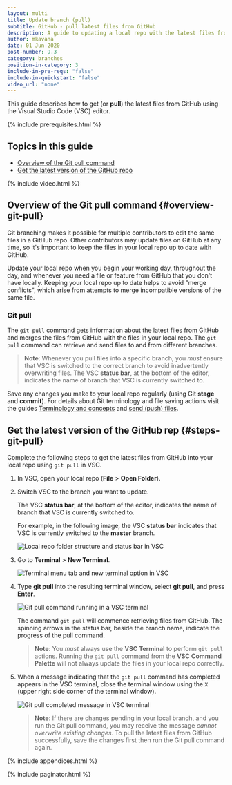```yaml
---
layout: multi
title: Update branch (pull)
subtitle: GitHub - pull latest files from GitHub
description: A guide to updating a local repo with the latest files from a GitHub repo using the Git pull command
author: mkavana
date: 01 Jun 2020
post-number: 9.3
category: branches
position-in-category: 3
include-in-pre-reqs: "false"
include-in-quickstart: "false"
video_url: "none"
---
```


This guide describes how to get (or **pull**) the latest files from GitHub using the Visual Studio Code (VSC) editor.

{% include prerequisites.html %}

## Topics in this guide

- [Overview of the Git pull command](#overview-git-pull)
- [Get the latest version of the GitHub repo](#steps=git-pull)

{% include video.html %}

## Overview of the Git pull command {#overview-git-pull}

Git branching makes it possible for multiple contributors to edit the same files in a GitHub repo. Other contributors may update files on GitHub at any time, so it's important to keep the files in your local repo up to date with GitHub.

Update your local repo when you begin your working day, throughout the day, and whenever you need a file or feature from GitHub that you don't have locally. Keeping your local repo up to date helps to avoid "merge conflicts", which arise from attempts to merge incompatible versions of the same file.

### Git pull

The `git pull` command gets information about the latest files from GitHub and merges the files from GitHub with the files in your local repo. The `git pull` command can retrieve and send files to and from different branches.

> **Note**: Whenever you pull files into a specific branch, you *must* ensure that VSC is switched to the correct branch to avoid inadvertently overwriting files. The VSC **status bar**, at the bottom of the editor, indicates the name of branch that VSC is currently switched to.
>

Save any changes you make to your local repo regularly (using Git **stage** and **commit**). For details about Git terminology and file saving actions visit the guides [Terminology and concepts]({{site.baseurl}}/workflow/terminology.html) and [send (push) files]({{site.baseurl}}/branches/push-files.html).

## Get the latest version of the GitHub rep {#steps-git-pull}

Complete the following steps to get the latest files from GitHub into your local repo using `git pull` in VSC.

1. In VSC, open your local repo (**File** > **Open Folder**).

2. Switch VSC to the branch you want to update.

    The VSC **status bar**, at the bottom of the editor, indicates the name of branch that VSC is currently switched to.

    For example, in the following image, the VSC **status bar** indicates that VSC is currently switched to the **master** branch.

    ![Local repo folder structure and status bar in VSC](../assets/images/09-branches/pull/github/git-pull-002.png)

3. Go to **Terminal** > **New Terminal**.

    ![Terminal menu tab and new terminal option in VSC](../assets/images/09-branches/pull/github/git-pull-003.png)

4. Type **git pull** into the resulting terminal window, select **git pull**, and press **Enter**.

    ![Git pull command running in a VSC terminal](../assets/images/09-branches/pull/github/git-pull-004.png)

    The command `git pull` will commence retrieving files from GitHub. The spinning arrows in the status bar, beside the branch name, indicate the progress of the pull command.

    > **Note**: You *must* always use the **VSC Terminal** to perform `git pull` actions. Running the `git pull` command from the **VSC Command Palette** will not always update the files in your local repo correctly.

5. When a message indicating that the `git pull` command has completed appears in the VSC terminal, close the terminal window using the `X` (upper right side corner of the terminal window).

    ![Git pull completed message in VSC terminal](../assets/images/09-branches/pull/github/git-pull-005.png)

    > **Note**: If there are changes pending in your local branch, and you run the Git pull command, you may receive the message *cannot overwrite existing changes*. To pull the latest files from GitHub successfully, save the changes first then run the Git pull command again.

{% include appendices.html %}

{% include paginator.html %}
